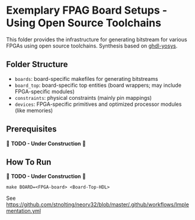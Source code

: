 # Exemplary FPAG Board Setups - Using Open Source Toolchains

This folder provides the infrastructure for generating bitstream for various FPGAs using
open source toolchains. Synthesis based on [ghdl-yosys](https://github.com/ghdl/ghdl-yosys-plugin).

## Folder Structure

* `boards`: board-specific makefiles for generating bitstreams
* `board_top`: board-specific top entities (board wrappers; may include FPGA-specific modules)
* `constraints`: physical constraints (mainly pin mappings)
* `devices`: FPGA-specific primitives and optimized processor modules (like memories)


## Prerequisites

:construction: **TODO - Under Construction** :construction:


## How To Run

:construction: **TODO - Under Construction** :construction:

```shell
make BOARD=<FPGA-board> <Board-Top-HDL>
```

See https://github.com/stnolting/neorv32/blob/master/.github/workflows/Implementation.yml
